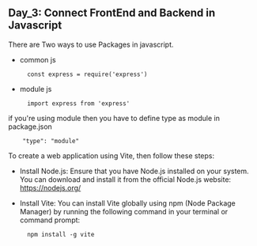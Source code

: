 ## Day_3: Connect FrontEnd and Backend in Javascript
There are Two ways to use Packages in javascript.
- common js
  
        const express = require('express')
- module js
  
        import express from 'express'
if you're using module then you have to define type as module in package.json

        "type": "module"
To create a web application using Vite, then follow these steps:

- Install Node.js: Ensure that you have Node.js installed on your system. You can download and install it from the official Node.js website: https://nodejs.org/
- Install Vite: You can install Vite globally using npm (Node Package Manager) by running the following command in your terminal or command prompt:

        npm install -g vite
